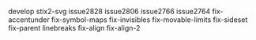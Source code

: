 develop
stix2-svg
issue2828
issue2806
issue2766
issue2764
fix-accentunder
fix-symbol-maps
fix-invisibles
fix-movable-limits
fix-sideset
fix-parent
linebreaks
fix-align
fix-align-2
